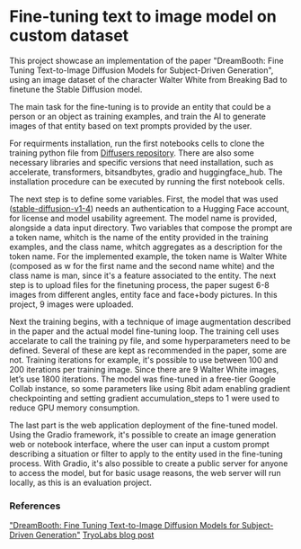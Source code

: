 # Fine-tuning text to image model on custom dataset
This project showcase an implementation of the paper "DreamBooth: Fine Tuning Text-to-Image Diffusion Models for Subject-Driven Generation", using an image dataset of the character Walter White from Breaking Bad to finetune the Stable Diffusion model.

The main task for the fine-tuning is to provide an entity that could be a person or an object as training examples, and train the AI to generate images of that entity based on text prompts provided by the user. 

For requirments installation, run the first notebooks cells to clone the training python file from [Diffusers repository](https://github.com/huggingface/diffusers/tree/main). There are also some necessary libraries and specific versions that need installation, such as accelerate, transformers, bitsandbytes, gradio and huggingface_hub. The installation procedure can be executed by running the first notebook cells.

The next step is to define some variables. First, the model that was used ([stable-diffusion-v1-4](https://huggingface.co/CompVis/stable-diffusion-v1-4)) needs an authentication to a Hugging Face account, for license and model usability agreement. The model name is provided, alongside a data input directory. Two variables that compose the prompt are a token name, whitch is the name of the entity provided in the training examples, and the class name, whitch aggregates as a description for the token name. For the implemented example, the token name is Walter White (composed as w for the first name and the second name white) and the class name is man, since it's a feature associated to the entity. The next step is to upload files for the finetuning process, the paper sugest 6-8 images from different angles, entity face and face+body pictures. In this project, 9 images were uploaded.

Next the training begins, with a technique of image augmentation described in the paper and the actual model fine-tuning loop. The training cell uses accelarate to call the training py file, and some hyperparameters need to be defined. Several of these are kept as recommended in the paper, some are not. Training iterations for example, it's possible to use between 100 and 200 iterations per training image. Since there are 9 Walter White images, let’s use 1800 iterations. The model was fine-tuned in a free-tier Google Collab instance, so some parameters like using 8bit adam enabling  gradient checkpointing and setting gradient accumulation_steps to 1 were used to reduce GPU memory consumption.

The last part is the web application deployment of the fine-tuned model. Using the Gradio framework, it's possible to create an image generation web or notebook interface, where the user can input a custom prompt describing a situation or filter to apply to the entity used in the fine-tuning process. With Gradio, it's also possible to create a public server for anyone to access the model, but for basic usage reasons, the web server will run locally, as this is an evaluation project. 


### References
["DreamBooth: Fine Tuning Text-to-Image Diffusion Models for Subject-Driven Generation"](https://paperswithcode.com/paper/dreambooth-fine-tuning-text-to-image)
[TryoLabs blog post](https://tryolabs.com/blog/2022/10/25/the-guide-to-fine-tuning-stable-diffusion-with-your-own-images)
